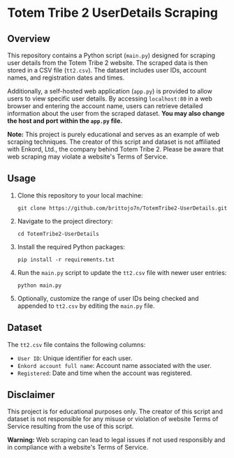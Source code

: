 # Totem Tribe 2 UserDetails Scraping

## Overview
This repository contains a Python script (`main.py`) designed for scraping user details from the Totem Tribe 2 website. The scraped data is then stored in a CSV file (`tt2.csv`). The dataset includes user IDs, account names, and registration dates and times.

Additionally, a self-hosted web application (`app.py`) is provided to allow users to view specific user details. By accessing `localhost:80` in a web browser and entering the account name, users can retrieve detailed information about the user from the scraped dataset. **You may also change the host and port within the `app.py` file.**

**Note:** This project is purely educational and serves as an example of web scraping techniques. The creator of this script and dataset is not affiliated with Enkord, Ltd., the company behind Totem Tribe 2. Please be aware that web scraping may violate a website's Terms of Service.

## Usage
1. Clone this repository to your local machine:
   ```
   git clone https://github.com/brittojo7n/TotemTribe2-UserDetails.git
   ```

2. Navigate to the project directory:
   ```
   cd TotemTribe2-UserDetails
   ```

3. Install the required Python packages:
   ```
   pip install -r requirements.txt
   ```

4. Run the `main.py` script to update the `tt2.csv` file with newer user entries:
   ```
   python main.py
   ```

5. Optionally, customize the range of user IDs being checked and appended to `tt2.csv` by editing the `main.py` file.

## Dataset
The `tt2.csv` file contains the following columns:
- `User ID`: Unique identifier for each user.
- `Enkord account full name`: Account name associated with the user.
- `Registered`: Date and time when the account was registered.

## Disclaimer
This project is for educational purposes only. The creator of this script and dataset is not responsible for any misuse or violation of website Terms of Service resulting from the use of this script.

**Warning:** Web scraping can lead to legal issues if not used responsibly and in compliance with a website's Terms of Service.
